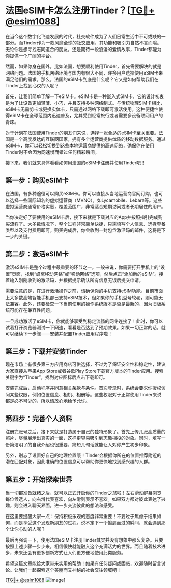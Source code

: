 # 法国eSIM卡怎么注册Tinder？[[TG💪+ @esim1088](https://t.me/s/esim1088)]

在当今这个数字化飞速发展的时代，社交软件成为了人们日常生活中不可或缺的一部分。而Tinder作为一款风靡全球的社交应用，其功能和吸引力自然不言而喻。无论你是想寻找志同道合的朋友，还是期待一段浪漫的爱情故事，Tinder都能为你提供一个广阔的平台。

然而，如果你身在国外，比如法国，想要顺利使用Tinder，首先需要解决的就是网络问题。法国的手机网络环境与国内有很大不同，许多用户选择使用eSIM卡来满足他们的需求。那么，法国的eSIM卡到底是什么呢？它又是如何帮助我们在Tinder上找到心仪的人呢？

首先，让我们简单了解一下eSIM卡。eSIM卡是一种嵌入式SIM卡，它的设计初衷是为了让设备更加轻薄、小巧，并且支持多种网络制式。与传统物理SIM卡相比，eSIM卡无需剪卡或更换实体卡，只需通过网络下载即可激活使用。这种便捷性使得eSIM卡在全球范围内迅速普及，尤其受到经常旅行或者需要多设备联网用户的青睐。

对于计划在法国使用Tinder的朋友们来说，选择一张合适的eSIM卡至关重要。法国是一个高度发达的互联网国家，拥有多个运营商提供优质的移动数据服务。通过eSIM卡，你可以轻松切换到这些本地运营商提供的高速网络，确保你在使用Tinder时不会因为网速慢而错过任何精彩瞬间。

接下来，我们就来具体看看如何用法国的eSIM卡注册并使用Tinder吧！

## 第一步：购买eSIM卡

在法国，有多种途径可以购买eSIM卡。你可以直接从当地运营商官网订购，也可以选择一些国际知名的虚拟运营商（MVNO），如Lycamobile、Lebara等。这些虚拟运营商通常价格实惠，覆盖范围广，非常适合短期访问或者长期居住的用户。

当你决定好了要使用的eSIM卡后，接下来就是下载对应的App并按照指引完成购买流程了。大多数情况下，整个过程非常简单快捷，只需填写个人信息、选择套餐类型以及支付费用即可。购买完成后，你会收到一封包含激活码的邮件，这将是下一步的关键。

## 第二步：激活eSIM卡

激活eSIM卡是整个过程中最重要的环节之一。一般来说，你需要打开手机上的“设置”页面，找到“蜂窝移动网络”或“移动网络”选项，然后点击“添加新的eSIM”。接着输入刚刚收到的激活码，并根据提示确认所有信息无误后提交申请。

需要注意的是，在进行激活操作之前，请确保你的手机支持eSIM功能。目前市面上大多数高端智能手机都已支持eSIM技术，但如果你的手机型号较老，则可能无法兼容。此外，还要检查一下当前使用的操作系统版本是否是最新的，因为旧版系统可能存在兼容性问题。

一旦成功激活了eSIM卡，你就能够享受到稳定流畅的网络连接了！此时，你可以试着打开浏览器测试一下网速，看看是否达到了预期效果。如果一切正常的话，就可以继续下一步骤——安装并配置Tinder应用程序啦！

## 第三步：下载并安装Tinder

现在市场上有很多第三方应用商店可供选择，不过为了保证安全性和稳定性，建议大家直接从苹果App Store或者谷歌Play Store下载官方版本的Tinder应用。搜索关键字为“Tinder”，找到对应图标后点击下载即可。

安装完成后，启动程序并同意相关条款与条件。首次登录时，系统会要求你授权访问某些权限，例如位置信息、相机、相册等。这些权限对于正常使用Tinder来说都是必不可少的，所以请放心地给予允许。

## 第四步：完善个人资料

注册完账号之后，接下来就是打造属于自己的独特形象了。首先上传几张高质量的照片，尽量展示出真实的一面，这样更容易吸引到志趣相投的对象。同时，填写一份简洁明了的自我介绍也很重要，简短几句话就能让人对你产生初步印象。

另外，别忘了设置好自己的地理位置哦！Tinder会根据你所在的位置推荐附近的潜在匹配对象，因此准确的位置信息可以帮助你更快地找到感兴趣的人群。

## 第五步：开始探索世界

当一切都准备就绪之后，就可以正式开启你的Tinder之旅啦！左右滑动屏幕浏览每位候选人，向右滑代表喜欢，向左滑则表示不喜欢。如果双方都对彼此表达了兴趣，则会进入聊天界面，进一步交流彼此的想法和感受。

在这里要提醒大家一点：保持积极乐观的态度非常重要！不要过于焦虑于结果如何，而是享受这个发现新朋友的过程。说不定下一个擦肩而过的瞬间，就会遇到那个让你心动的人呢？

最后再强调一下，使用法国eSIM卡注册Tinder其实并没有想象中那么复杂。只要按照上述步骤一步步来，相信很快就能融入这个充满活力的世界。而且随着技术进步，未来还会有更多创新方式让人们更方便地使用此类服务。

希望这篇文章能给大家带来实用的帮助！如果有任何疑问或困惑，欢迎随时留言讨论。让我们一起探索这个美丽而又神秘的社会交往领域吧！

[[TG💪+ @esim1088](https://t.me/s/esim1088) ![Image](https://i.postimg.cc/4NQfJmqS/Snipaste-2025-05-13-00-14-12.png)]